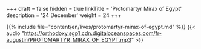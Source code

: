 +++
draft = false
hidden = true
linkTitle = 'Protomartyr Mirax of Egypt'
description = '24 December'
weight = 24
+++

{{% include file="content/en/lives/protomartyr-mirax-of-egypt.md" %}}
{{< audio "https://orthodoxy.sgp1.cdn.digitaloceanspaces.com/fr-augustin/PROTOMARTYR_MIRAX_OF_EGYPT.mp3" >}}
